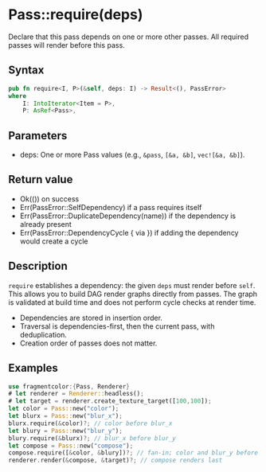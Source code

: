 # Pass::require(deps)

Declare that this pass depends on one or more other passes. All required passes will render before this pass.

## Syntax

```rust
pub fn require<I, P>(&self, deps: I) -> Result<(), PassError>
where
    I: IntoIterator<Item = P>,
    P: AsRef<Pass>,
```

## Parameters

- deps: One or more Pass values (e.g., `&pass`, `[&a, &b]`, `vec![&a, &b]`).

## Return value

- Ok(()) on success
- Err(PassError::SelfDependency) if a pass requires itself
- Err(PassError::DuplicateDependency(name)) if the dependency is already present
- Err(PassError::DependencyCycle { via }) if adding the dependency would create a cycle

## Description

`require` establishes a dependency: the given `deps` must render before `self`.
This allows you to build DAG render graphs directly from passes.
The graph is validated at build time and does not perform cycle checks at render time.

- Dependencies are stored in insertion order.
- Traversal is dependencies-first, then the current pass, with deduplication.
- Creation order of passes does not matter.

## Examples

```rust
use fragmentcolor:{Pass, Renderer}
# let renderer = Renderer::headless();
# let target = renderer.create_texture_target([100,100]);
let color = Pass::new("color");
let blurx = Pass::new("blur_x");
blurx.require(&color)?; // color before blur_x
let blury = Pass::new("blur_y");
blury.require(&blurx)?; // blur_x before blur_y
let compose = Pass::new("compose");
compose.require([&color, &blury])?; // fan-in; color and blur_y before compose
renderer.render(&compose, &target)?; // compose renders last
```
